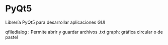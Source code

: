 # PyQt5
Librería PyQt5 para desarrollar aplicaciones GUI

qfiledialog : Permite abrir y guardar archivos .txt
graph: gráfica circular o de pastel
